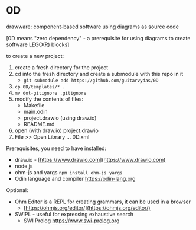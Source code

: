 # 0D

drawware: component-based software using diagrams as source code

[0D means "zero dependency" - a prerequisite for using diagrams to create software LEGO(R) blocks]

to create a new project:

1. create a fresh directory for the project
2. cd into the fresh directory and create a submodule with this repo in it
	- `git submodule add https://github.com/guitarvydas/0D`
3. `cp 0D/templates/* .`
4. `mv dot-gitignore .gitignore`
5. modify the contents of files:
	- Makefile
	- main.odin
	- project.drawio (using draw.io)
	- README.md
6. open (with draw.io) project.drawio
7. File >> Open Library ... 0D.xml


Prerequisites, you need to have installed:
- draw.io - [https://www.drawio.com](https://www.drawio.com)
- node.js
- ohm-js and yargs `npm install ohm-js yargs`
- Odin language and compiler https://odin-lang.org

Optional:
- Ohm Editor is a REPL for creating grammars, it can be used in a browser
	- [https://ohmjs.org/editor/](https://ohmjs.org/editor/)
- SWIPL - useful for expressing exhaustive search
	- SWI Prolog https://www.swi-prolog.org
